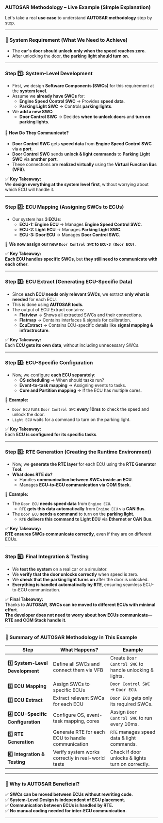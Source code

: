 ### **AUTOSAR Methodology – Live Example (Simple Explanation)**  

Let's take a real **use case** to understand **AUTOSAR methodology** step by step.  

---

### **🚗 System Requirement (What We Need to Achieve)**
- The **car's door should unlock** **only when the speed reaches zero**.  
- After unlocking the door, **the parking light should turn on**.  

---

### **Step 1️⃣: System-Level Development**  
- First, we design **Software Components (SWCs)** for this requirement at the **system level**.  
- Assume we **already have SWCs** for:
  - **Engine Speed Control SWC** → Provides **speed data**.
  - **Parking Light SWC** → Controls **parking lights**.  
- We **add a new SWC**:  
  - **Door Control SWC** → Decides **when to unlock doors** and **turn on parking lights**.

#### **🔹 How Do They Communicate?**
- **Door Control SWC** gets **speed data** from **Engine Speed Control SWC** via **a port**.
- **Door Control SWC** sends **unlock & light commands** to **Parking Light SWC** via **another port**.
- These connections are **realized virtually** using the **Virtual Function Bus (VFB)**.

✅ **Key Takeaway:**  
We **design everything at the system level first**, without worrying about which ECU will handle it.

---

### **Step 2️⃣: ECU Mapping (Assigning SWCs to ECUs)**
- Our system has **3 ECUs**:
  - **ECU-1: Engine ECU** → Manages **Engine Speed Control SWC**.
  - **ECU-2: Light ECU** → Manages **Parking Light SWC**.
  - **ECU-3: Door ECU** → Manages **Door Control SWC**.

🔹 **We now assign our new `Door Control SWC` to `ECU-3 (Door ECU)`**.  

✅ **Key Takeaway:**  
**Each ECU handles specific SWCs**, but **they still need to communicate with each other**.

---

### **Step 3️⃣: ECU Extract (Generating ECU-Specific Data)**
- Since **each ECU needs only relevant SWCs**, we extract **only what is needed** for each ECU.
- This is done using **AUTOSAR tools**.
- The output of ECU Extract contains:
  - **Flatview** → Shows all extracted SWCs and their connections.
  - **Flatmap** → Contains interfaces & signals for calibration.
  - **EcuExtract** → Contains ECU-specific details like **signal mapping & infrastructure**.

✅ **Key Takeaway:**  
Each **ECU gets its own data**, without including unnecessary SWCs.

---

### **Step 4️⃣: ECU-Specific Configuration**
- Now, we configure **each ECU separately**:
  - **OS scheduling** → When should tasks run?
  - **Event-to-task mapping** → Assigning events to tasks.
  - **Core and Partition mapping** → If the ECU has multiple cores.

🔹 **Example:**  
- `Door ECU` runs `Door Control SWC` **every 10ms** to check the speed and unlock the door.  
- `Light ECU` waits for a command to turn on the parking light.  

✅ **Key Takeaway:**  
Each **ECU is configured for its specific tasks**.

---

### **Step 5️⃣: RTE Generation (Creating the Runtime Environment)**
- Now, we **generate the RTE layer** for each ECU using the **RTE Generator Tool**.
- **What does RTE do?**
  - Handles **communication between SWCs inside an ECU**.
  - Manages **ECU-to-ECU communication via COM Stack**.

🔹 **Example:**  
- The `Door ECU` **needs speed data** from `Engine ECU`.  
  - `RTE` **gets this data automatically** from `Engine ECU` via **CAN Bus**.  
- The `Door ECU` **sends a command** to turn on the **parking light**.  
  - `RTE` **delivers this command to Light ECU** via **Ethernet or CAN Bus**.  

✅ **Key Takeaway:**  
**RTE ensures SWCs communicate correctly**, even if they are on different ECUs.

---

### **Step 6️⃣: Final Integration & Testing**
- We **test the system** on a real car or a simulator.
- We **verify that the door unlocks correctly** when speed is zero.
- We **check that the parking light turns on** after the door is unlocked.
- **Everything is handled automatically by RTE**, ensuring seamless ECU-to-ECU communication.

✅ **Final Takeaway:**  
Thanks to **AUTOSAR**, **SWCs can be moved to different ECUs with minimal effort**.  
**The developer does not need to worry about how ECUs communicate**—**RTE and COM Stack handle it**.

---

### **🔹 Summary of AUTOSAR Methodology in This Example**
| **Step** | **What Happens?** | **Example** |
|---------|----------------|-------------|
| **1️⃣ System-Level Development** | Define all SWCs and connect them via VFB | Create `Door Control SWC` to handle unlocking & lights. |
| **2️⃣ ECU Mapping** | Assign SWCs to specific ECUs | `Door Control SWC` → `Door ECU`. |
| **3️⃣ ECU Extract** | Extract relevant SWCs for each ECU | `Door ECU` gets only its required SWCs. |
| **4️⃣ ECU-Specific Configuration** | Configure OS, event-task mapping, cores | Assign `Door Control SWC` to run every 10ms. |
| **5️⃣ RTE Generation** | Generate RTE for each ECU to handle communication | `RTE` manages speed data & light commands. |
| **6️⃣ Integration & Testing** | Verify system works correctly in real-world tests | Check if door unlocks & lights turn on correctly. |

---

### **🚀 Why is AUTOSAR Beneficial?**
✅ **SWCs can be moved between ECUs without rewriting code.**  
✅ **System-Level Design is independent of ECU placement.**  
✅ **Communication between ECUs is handled by RTE.**  
✅ **No manual coding needed for inter-ECU communication.**  

---

